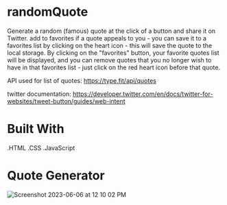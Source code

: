# randomQuote
Generate a random (famous) quote at the click of a button and share it on Twitter.
add to favorites
if a quote appeals to you - you can save it to a favorites list by clicking on the heart icon - this will save the quote to the local storage. By clicking on the "favorites" button, your favorite quotes list will be displayed, and you can remove quotes that you no longer wish to have in that favorites list - just click on the red heart icon before that quote.

API used for list of quotes: https://type.fit/api/quotes

twitter documentation: https://developer.twitter.com/en/docs/twitter-for-websites/tweet-button/guides/web-intent
# Built With
.HTML
.CSS
.JavaScript
# Quote Generator
![Screenshot 2023-06-06 at 12 10 02 PM](https://github.com/AmiraliEsi83/randomQuote/assets/112820902/3c0f7d7f-9db0-4214-a141-aa4c2320cbd4)
